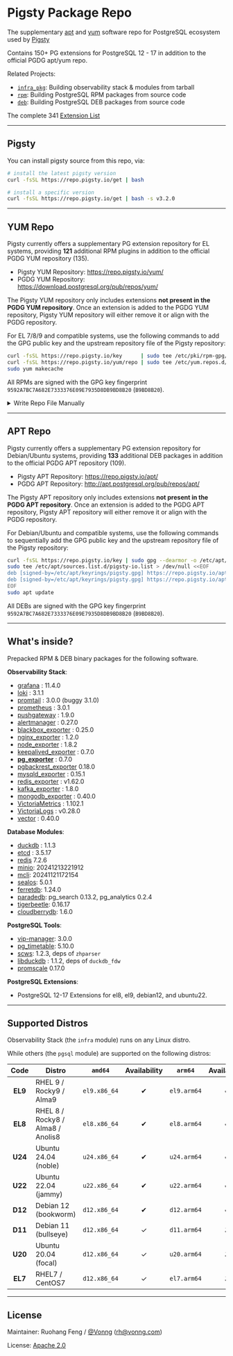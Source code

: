 # Pigsty Package Repo

The supplementary [apt](apt/) and [yum](yum/) software repo for PostgreSQL ecosystem used by [Pigsty](https://pigsty.io)

Contains 150+ PG extensions for PostgreSQL 12 - 17 in addition to the official PGDG apt/yum repo.

Related Projects:

- [`infra_pkg`](https://github.com/pgsty/infra-pkg): Building observability stack & modules from tarball
- [`rpm`](https://github.com/pgsty/rpm): Building PostgreSQL RPM packages from source code
- [`deb`](https://github.com/pgsty/deb): Building PostgreSQL DEB packages from source code

The complete 341 [Extension List](https://ext.pigsty.io/list)


--------

## Pigsty

You can install pigsty source from this repo, via:

```bash
# install the latest pigsty version
curl -fsSL https://repo.pigsty.io/get | bash

# install a specific version
curl -fsSL https://repo.pigsty.io/get | bash -s v3.2.0
```


--------

## YUM Repo

Pigsty currently offers a supplementary PG extension repository for EL systems, providing **121** additional RPM plugins in addition to the official PGDG YUM repository (135).

- Pigsty YUM Repository: https://repo.pigsty.io/yum/
- PGDG YUM Repository: https://download.postgresql.org/pub/repos/yum/

The Pigsty YUM repository only includes extensions **not present in the PGDG YUM repository**.
Once an extension is added to the PGDG YUM repository, Pigsty YUM repository will either remove it or align with the PGDG repository.

For EL 7/8/9 and compatible systems, use the following commands to add the GPG public key and the upstream repository file of the Pigsty repository:

```bash
curl -fsSL https://repo.pigsty.io/key      | sudo tee /etc/pki/rpm-gpg/RPM-GPG-KEY-pigsty >/dev/null  # add gpg key
curl -fsSL https://repo.pigsty.io/yum/repo | sudo tee /etc/yum.repos.d/pigsty.repo        >/dev/null  # add repo file
sudo yum makecache
```

All RPMs are signed with the GPG key fingerprint `9592A7BC7A682E7333376E09E7935D8DB9BD8B20` (`B9BD8B20`).

<details><summary>Write Repo File Manually</summary><br>

```bash
sudo tee /etc/yum.repos.d/pigsty-io.repo > /dev/null <<-'EOF'
[pigsty-infra]
name=Pigsty Infra for $basearch
baseurl=https://repo.pigsty.io/yum/infra/$basearch
skip_if_unavailable = 1
enabled = 1
priority = 1
gpgcheck = 1
gpgkey=file:///etc/pki/rpm-gpg/RPM-GPG-KEY-pigsty
module_hotfixes=1

[pigsty-pgsql]
name=Pigsty PGSQL For el$releasever.$basearch
baseurl=https://repo.pigsty.io/yum/pgsql/el$releasever.$basearch
skip_if_unavailable = 1
enabled = 1
priority = 1
gpgcheck = 1
gpgkey=file:///etc/pki/rpm-gpg/RPM-GPG-KEY-pigsty
module_hotfixes=1
EOF
sudo yum makecache;
```

</details>




--------

## APT Repo

Pigsty currently offers a supplementary PG extension repository for Debian/Ubuntu systems, providing **133** additional DEB packages in addition to the official PGDG APT repository (109).

- Pigsty APT Repository: https://repo.pigsty.io/apt/
- PGDG APT Repository: http://apt.postgresql.org/pub/repos/apt/

The Pigsty APT repository only includes extensions **not present in the PGDG APT repository**.
Once an extension is added to the PGDG APT repository, Pigsty APT repository will either remove it or align with the PGDG repository.

For Debian/Ubuntu and compatible systems, use the following commands to sequentially add the GPG public key and the upstream repository file of the Pigsty repository:

```bash
curl -fsSL https://repo.pigsty.io/key | sudo gpg --dearmor -o /etc/apt/keyrings/pigsty.gpg  # add gpg key
sudo tee /etc/apt/sources.list.d/pigsty-io.list > /dev/null <<EOF
deb [signed-by=/etc/apt/keyrings/pigsty.gpg] https://repo.pigsty.io/apt/infra generic main 
deb [signed-by=/etc/apt/keyrings/pigsty.gpg] https://repo.pigsty.io/apt/pgsql/$(lsb_release -cs) $(lsb_release -cs) main
EOF
sudo apt update
```

All DEBs are signed with the GPG key fingerprint `9592A7BC7A682E7333376E09E7935D8DB9BD8B20` (`B9BD8B20`).






--------

## What's inside?

Prepacked RPM & DEB binary packages for the following software.


**Observability Stack**:

- [grafana](https://github.com/grafana/grafana/) : 11.4.0
- [loki](https://github.com/grafana/loki) : 3.1.1
- [promtail](https://github.com/grafana/loki) : 3.0.0 (buggy 3.1.0)
- [prometheus](https://github.com/prometheus/prometheus) : 3.0.1
- [pushgateway](https://github.com/prometheus/pushgateway) : 1.9.0
- [alertmanager](https://github.com/prometheus/alertmanager) : 0.27.0
- [blackbox_exporter](https://github.com/prometheus/blackbox_exporter) : 0.25.0
- [nginx_exporter](https://github.com/nginxinc/nginx-prometheus-exporter) : 1.2.0
- [node_exporter](https://github.com/prometheus/node_exporter) : 1.8.2
- [keepalived_exporter](https://github.com/gen2brain/keepalived_exporter) : 0.7.0
- [**pg_exporter**](https://github.com/Vonng/pg_exporter) : 0.7.0
- [pgbackrest_exporter](https://github.com/woblerr/pgbackrest_exporter) 0.18.0
- [mysqld_exporter](https://github.com/prometheus/mysqld_exporter) : 0.15.1
- [redis_exporter](https://github.com/oliver006/redis_exporter) : v1.62.0
- [kafka_exporter](https://github.com/danielqsj/kafka_exporter) : 1.8.0
- [mongodb_exporter](https://github.com/percona/mongodb_exporter) : 0.40.0
- [VictoriaMetrics](https://github.com/VictoriaMetrics/VictoriaMetrics) : 1.102.1
- [VictoriaLogs](https://github.com/VictoriaMetrics/VictoriaMetrics/releases) : v0.28.0
- [vector](https://github.com/vectordotdev/vector/releases) : 0.40.0

**Database Modules**:

- [duckdb](https://github.com/duckdb/duckdb) : 1.1.3
- [etcd](https://github.com/etcd-io/etcd) : 3.5.17
- [redis](https://github.com/redis/redis) 7.2.6
- [minio](https://github.com/minio/minio): 20241213221912
- [mcli](https://github.com/minio/mc): 20241121172154
- [sealos](https://github.com/labring/sealos): 5.0.1
- [ferretdb](https://github.com/FerretDB/FerretDB): 1.24.0
- [paradedb](https://github.com/paradedb/paradedb): pg_search 0.13.2, pg_analytics 0.2.4
- [tigerbeetle](https://github.com/tigerbeetle/tigerbeetle): 0.16.17
- [cloudberrydb](https://github.com/cloudberrydb/cloudberrydb): 1.6.0

**PostgreSQL Tools**:

- [vip-manager](https://github.com/cybertec-postgresql/vip-manager): 3.0.0
- [pg_timetable](https://github.com/cybertec-postgresql/pg_timetable): 5.10.0
- [scws](https://github.com/hightman/scws): 1.2.3, deps of `zhparser`
- [libduckdb](https://github.com/duckdb/duckdb) : 1.1.2, deps of `duckdb_fdw`
- [promscale](https://github.com/timescale/promscale) 0.17.0

**PostgreSQL Extensions**:

- PostgreSQL 12-17 Extensions for el8, el9, debian12, and ubuntu22.


--------

## Supported Distros

Observability Stack (the `infra` module) runs on any Linux distro.

While others (the `pgsql` module) are supported on the following distros:

|  Code   | Distro                            |   `amd64`    | Availability |   `arm64`   | Availability |
|:-------:|-----------------------------------|:------------:|:------------:|:-----------:|:------------:|
| **EL9** | RHEL 9 / Rocky9 / Alma9           | `el9.x86_64` |      ✔       | `el9.arm64` |      ✔       |
| **EL8** | RHEL 8 / Rocky8 / Alma8 / Anolis8 | `el8.x86_64` |      ✔       | `el8.arm64` |      ✔       |
| **U24** | Ubuntu 24.04 (noble)              | `u24.x86_64` |      ✔       | `u24.arm64` |      ✔       |
| **U22** | Ubuntu 22.04 (jammy)              | `u22.x86_64` |      ✔       | `u22.arm64` |      ✔       |
| **D12** | Debian 12 (bookworm)              | `d12.x86_64` |      ✔       | `d12.arm64` |      ✔       |
| **D11** | Debian 11 (bullseye)              | `d12.x86_64` |      ✓       | `d11.arm64` |      ✘       |
| **U20** | Ubuntu 20.04 (focal)              | `d12.x86_64` |      ✓       | `u20.arm64` |      ✘       |
| **EL7** | RHEL7 / CentOS7                   | `d12.x86_64` |      ✓       | `el7.arm64` |      ✘       |


--------

## License

Maintainer: Ruohang Feng / [@Vonng](https://vonng.com/en/) ([rh@vonng.com](mailto:rh@vonng.com))

License: [Apache 2.0](LICENSE)
